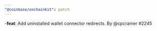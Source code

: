 ```yaml
---
"@coinbase/onchainkit": patch
---
```


-**feat**: Add uninstalled wallet connector redirects. By @cpcramer #2245
